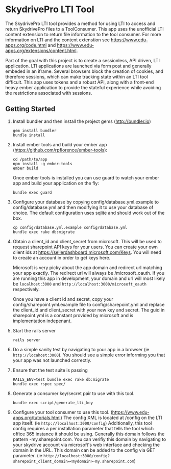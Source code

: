SkydrivePro LTI Tool
======

The SkydrivePro LTI tool provides a method for using LTI to access and return
SkydrivePro files to a ToolConsumer.  This app uses the unofficial LTI content
extension to return file information to the tool consumer.  For more information
on LTI and the content extenstion see https://www.edu-apps.org/code.html and
https://www.edu-apps.org/extensions/content.html.

Part of the goal with this project is to create a sessionless, API driven, LTI
application.  LTI applications are launched via form post and generally embeded
in an iframe.  Several browsers block the creation of cookies, and therefore
sessions, which can make tracking state within an LTI tool difficult.  This app
uses tokens and a robust API, along with a front-end heavy ember application to
provide the stateful experience while avoiding the restrictions associated with
sessions.


Getting Started
-----

1. Install bundler and then install the project gems (http://bundler.io)
   ```
   gem install bundler
   bundle install
   ```

2. Install ember tools and build your ember app (https://github.com/rpflorence/ember-tools):
   ```
   cd /path/to/app
   npm install -g ember-tools
   ember build
   ```
   Once ember tools is installed you can use guard to watch your ember app and
   build your application on the fly:

   ```
   bundle exec guard
   ```

3. Configure your database by copying config/database.yml.example to
   config/database.yml and then modifying it to use your database of choice.
   The default configuration uses sqlite and should work out of the box.
   ```
   cp config/database.yml.example config/database.yml
   bundle exec rake db:migrate
   ```

4. Obtain a client_id and client_secret from microsoft.  This will be used to
   request sharepoint API keys for your users.  You can create your own client ids
   at https://sellerdashboard.microsoft.com/Keys.  You will need to create an
   account in order to get keys here.

   Microsoft is very picky about the app domain and redirect url matching your
   app exactly.  The redirect url will always be <yourhost>/microsoft_oauth.  If
   you are running this app in development, your domain and url will most likely
   be `localhost:3000` and `http://localhost:3000/microsoft_oauth` respectively.

   Once you have a client id and secret, copy your config/sharepoint.yml.example
   file to config/sharepoint.yml and replace the client_id and client_secret
   with your new key and secret.  The guid in sharepoint.yml is a constant
   provided by microsoft and is implementation indepenant.

5. Start the rails server
   ```
   rails server
   ```

6. Do a simple sanity test by navigating to your app in a browser (ie `http://locahost:3000`).
   You should see a simple error informing you that your app was not launched
   correctly.

7. Ensure that the test suite is passing
   ```
   RAILS_ENV=test bundle exec rake db:migrate
   bundle exec rspec spec/
   ```

8. Generate a consumer key/secret pair to use with this tool.
   ```
   bundle exec script/generate_lti_key
   ```

9. Configure your tool consumer to use this tool. (https://www.edu-apps.org/tutorials.html)
   The config XML is located at /config on the LTI app itself. (ie `http://localhost:3000/config`)
   Additionally, this tool config requires a per installation parameter that tells
   the tool which office 365 instance it should be using.  Generally this domain
   follows the pattern <mydomain>-my.sharepoint.com.  You can verifiy this
   domain by navigating to your skydrive account via microsoft's web interface
   and checking the domain in the URL.  This domain can be added to the config
   via GET parameter. (ie `http://localhost:3000/config?sharepoint_client_domain=<mydomain>-my.sharepoint.com`)